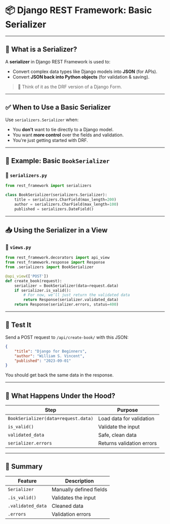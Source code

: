 # 📦 Django REST Framework: Basic Serializer

---

## 🔹 What is a Serializer?

A **serializer** in Django REST Framework is used to:

* Convert complex data types like Django models into **JSON** (for APIs).
* Convert **JSON back into Python objects** (for validation & saving).

> 🧠 Think of it as the DRF version of a Django Form.

---

## ✅ When to Use a Basic Serializer

Use `serializers.Serializer` when:

* You **don’t** want to tie directly to a Django model.
* You want **more control** over the fields and validation.
* You're just getting started with DRF.

---

## 🧱 Example: Basic `BookSerializer`

### 📁 `serializers.py`

```python
from rest_framework import serializers

class BookSerializer(serializers.Serializer):
    title = serializers.CharField(max_length=200)
    author = serializers.CharField(max_length=100)
    published = serializers.DateField()
```

---

## 📥 Using the Serializer in a View

### 📁 `views.py`

```python
from rest_framework.decorators import api_view
from rest_framework.response import Response
from .serializers import BookSerializer

@api_view(['POST'])
def create_book(request):
    serializer = BookSerializer(data=request.data)
    if serializer.is_valid():
        # For now, we’ll just return the validated data
        return Response(serializer.validated_data)
    return Response(serializer.errors, status=400)
```

---

## 🧪 Test It

Send a POST request to `/api/create-book/` with this JSON:

```json
{
    "title": "Django for Beginners",
    "author": "William S. Vincent",
    "published": "2023-09-01"
}
```

You should get back the same data in the response.

---

## 🧠 What Happens Under the Hood?

| Step                                | Purpose                   |
| ----------------------------------- | ------------------------- |
| `BookSerializer(data=request.data)` | Load data for validation  |
| `is_valid()`                        | Validate the input        |
| `validated_data`                    | Safe, clean data          |
| `serializer.errors`                 | Returns validation errors |

---

## 🧰 Summary

| Feature           | Description             |
| ----------------- | ----------------------- |
| `Serializer`      | Manually defined fields |
| `.is_valid()`     | Validates the input     |
| `.validated_data` | Cleaned data            |
| `.errors`         | Validation errors       |

